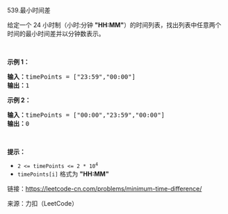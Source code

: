 <!DOCTYPE html>
<html lang="en">
<head>
    <meta charset="UTF-8">
</head>
<body>
<p>539.最小时间差<p>
<p>给定一个 24 小时制（小时:分钟 <strong>"HH:MM"</strong>）的时间列表，找出列表中任意两个时间的最小时间差并以分钟数表示。</p>

<p> </p>

<p><strong>示例 1：</strong></p>

<pre>
<strong>输入：</strong>timePoints = ["23:59","00:00"]
<strong>输出：</strong>1
</pre>

<p><strong>示例 2：</strong></p>

<pre>
<strong>输入：</strong>timePoints = ["00:00","23:59","00:00"]
<strong>输出：</strong>0
</pre>

<p> </p>

<p><strong>提示：</strong></p>

<ul>
	<li><code>2 <= timePoints <= 2 * 10<sup>4</sup></code></li>
	<li><code>timePoints[i]</code> 格式为 <strong>"HH:MM"</strong></li>
</ul>

<p>链接：<a href="https://leetcode-cn.com/problems/minimum-time-difference/" target=\"_blank\">https://leetcode-cn.com/problems/minimum-time-difference/</a></p>
<p>来源：力扣（LeetCode）</p>
</body>
</html>